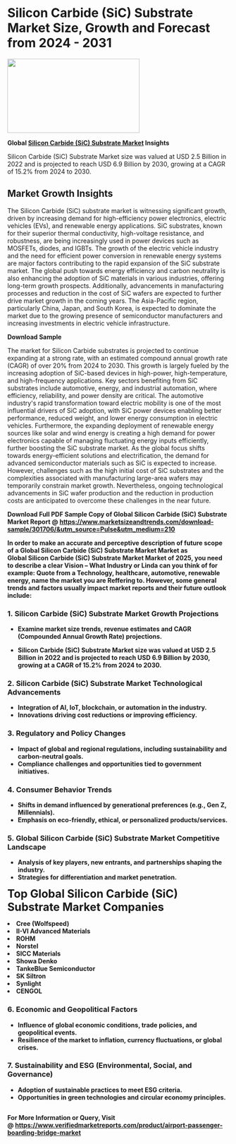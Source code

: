 <H1>Silicon Carbide (SiC) Substrate Market Size, Growth and Forecast from 2024 - 2031</H1><img class="aligncenter size-medium wp-image-584254" src="https://thirdeyenews.in/wp-content/uploads/2024/09/Global-Market-Research-300x168.jpeg" alt="" width="300" height="168" /><p><strong>Global&nbsp;<a href="https://www.marketsizeandtrends.com/download-sample/301706/&amp;utm_source=Pulse&amp;utm_medium=210">Silicon Carbide (SiC) Substrate Market</a> Insights</strong></p><p>Silicon Carbide (SiC) Substrate Market size was valued at USD 2.5 Billion in 2022 and is projected to reach USD 6.9 Billion by 2030, growing at a CAGR of 15.2% from 2024 to 2030.</p><p><h2>Market Growth Insights</h2> <p>The Silicon Carbide (SiC) substrate market is witnessing significant growth, driven by increasing demand for high-efficiency power electronics, electric vehicles (EVs), and renewable energy applications. SiC substrates, known for their superior thermal conductivity, high-voltage resistance, and robustness, are being increasingly used in power devices such as MOSFETs, diodes, and IGBTs. The growth of the electric vehicle industry and the need for efficient power conversion in renewable energy systems are major factors contributing to the rapid expansion of the SiC substrate market. The global push towards energy efficiency and carbon neutrality is also enhancing the adoption of SiC materials in various industries, offering long-term growth prospects. Additionally, advancements in manufacturing processes and reduction in the cost of SiC wafers are expected to further drive market growth in the coming years. The Asia-Pacific region, particularly China, Japan, and South Korea, is expected to dominate the market due to the growing presence of semiconductor manufacturers and increasing investments in electric vehicle infrastructure.</p> <p><strong>Download Sample</strong></p> <p>The market for Silicon Carbide substrates is projected to continue expanding at a strong rate, with an estimated compound annual growth rate (CAGR) of over 20% from 2024 to 2030. This growth is largely fueled by the increasing adoption of SiC-based devices in high-power, high-temperature, and high-frequency applications. Key sectors benefiting from SiC substrates include automotive, energy, and industrial automation, where efficiency, reliability, and power density are critical. The automotive industry's rapid transformation toward electric mobility is one of the most influential drivers of SiC adoption, with SiC power devices enabling better performance, reduced weight, and lower energy consumption in electric vehicles. Furthermore, the expanding deployment of renewable energy sources like solar and wind energy is creating a high demand for power electronics capable of managing fluctuating energy inputs efficiently, further boosting the SiC substrate market. As the global focus shifts towards energy-efficient solutions and electrification, the demand for advanced semiconductor materials such as SiC is expected to increase. However, challenges such as the high initial cost of SiC substrates and the complexities associated with manufacturing large-area wafers may temporarily constrain market growth. Nevertheless, ongoing technological advancements in SiC wafer production and the reduction in production costs are anticipated to overcome these challenges in the near future.</p> <p><strong></p><p><span class=""><strong>Download Full PDF Sample Copy of Global Silicon Carbide (SiC) Substrate Market Report</strong> @ <a href="https://www.marketsizeandtrends.com/download-sample/301706/&amp;utm_source=Pulse&amp;utm_medium=210" target="_blank">https://www.marketsizeandtrends.com/download-sample/301706/&amp;utm_source=Pulse&amp;utm_medium=210</a></span></p><p>In order to make an accurate and perceptive description of future scope of a Global&nbsp;Silicon Carbide (SiC) Substrate Market Market as Global&nbsp;Silicon Carbide (SiC) Substrate Market Market of 2025, you need to describe a clear Vision &ndash; What Industry or Linda can you think of for example: Quote from a Technology, healthcare, automotive, renewable energy, name the market you are Reffering to. However, some general trends and factors usually impact market reports and their future outlook include:</p><h3>1.&nbsp;<strong>Silicon Carbide (SiC) Substrate Market Growth Projections</strong></h3><ul><li>Examine market size trends, revenue estimates and CAGR (Compounded Annual Growth Rate) projections.</li><li><p>Silicon Carbide (SiC) Substrate Market size was valued at USD 2.5 Billion in 2022 and is projected to reach USD 6.9 Billion by 2030, growing at a CAGR of 15.2% from 2024 to 2030.</p></li></ul><h3>2.&nbsp;<strong>Silicon Carbide (SiC) Substrate Market Technological Advancements</strong></h3><ul><li>Integration of AI, IoT, blockchain, or automation in the industry.</li><li>Innovations driving cost reductions or improving efficiency.</li></ul><h3>3.&nbsp;<strong>Regulatory and Policy Changes</strong></h3><ul><li>Impact of global and regional regulations, including sustainability and carbon-neutral goals.</li><li>Compliance challenges and opportunities tied to government initiatives.</li></ul><h3>4.&nbsp;<strong>Consumer Behavior Trends</strong></h3><ul><li>Shifts in demand influenced by generational preferences (e.g., Gen Z, Millennials).</li><li>Emphasis on eco-friendly, ethical, or personalized products/services.</li></ul><h3>5.&nbsp;<strong>Global Silicon Carbide (SiC) Substrate Market Competitive Landscape</strong></h3><ul><li>Analysis of key players, new entrants, and partnerships shaping the industry.</li><li>Strategies for differentiation and market penetration.</li></ul><p data-pm-slice="1 1 []"><span style="color: inherit; font-family: inherit; font-size: 25px;">Top Global Silicon Carbide (SiC) Substrate Market Companies</span></p><div class="" data-test-id=""><p><li>Cree (Wolfspeed)</li><li> II-VI Advanced Materials</li><li> ROHM</li><li> Norstel</li><li> SICC Materials</li><li> Showa Denko</li><li> TankeBlue Semiconductor</li><li> SK Siltron</li><li> Synlight</li><li> CENGOL</li></p></div><h3>6.&nbsp;<strong>Economic and Geopolitical Factors</strong></h3><ul><li>Influence of global economic conditions, trade policies, and geopolitical events.</li><li>Resilience of the market to inflation, currency fluctuations, or global crises.</li></ul><h3>7.&nbsp;<strong>Sustainability and ESG (Environmental, Social, and Governance)</strong></h3><ul><li>Adoption of sustainable practices to meet ESG criteria.</li><li>Opportunities in green technologies and circular economy principles.</li></ul><h2><strong style="font-size: 14px;">For More Information or Query, Visit @&nbsp;</strong><a style="background-color: #ffffff; font-size: 14px;" href="https://www.marketsizeandtrends.com/report/silicon-carbide-sic-substrate-market/" target="_blank">https://www.verifiedmarketreports.com/product/airport-passenger-boarding-bridge-market</a></h2>
